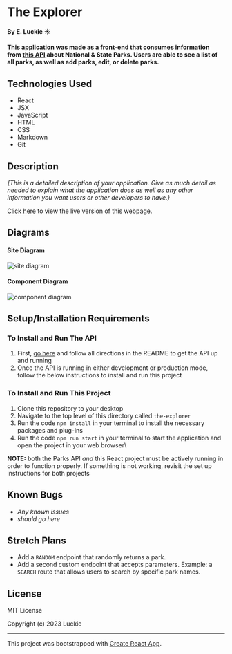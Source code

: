 # The Explorer

#### By E. Luckie ☀️

#### This application was made as a front-end that consumes information from [this API](https://github.com/eluckie/ParksApi.Solution.git) about National & State Parks. Users are able to see a list of all parks, as well as add parks, edit, or delete parks. 

## Technologies Used

* React
* JSX
* JavaScript
* HTML
* CSS
* Markdown
* Git

## Description

_{This is a detailed description of your application. Give as much detail as needed to explain what the application does as well as any other information you want users or other developers to have.}_

[Click here](https://eluckie.github.io/the-explorer/) to view the live version of this webpage.

## Diagrams

#### Site Diagram
![site diagram]()

#### Component Diagram
![component diagram]()

## Setup/Installation Requirements

### To Install and Run The API
1. First, [go here](https://github.com/eluckie/ParksApi.Solution.git) and follow all directions in the README to get the API up and running
2. Once the API is running in either development or production mode, follow the below instructions to install and run this project

### To Install and Run This Project

1. Clone this repository to your desktop
2. Navigate to the top level of this directory called ``the-explorer``
3. Run the code ``npm install`` in your terminal to install the necessary packages and plug-ins
4. Run the code ``npm run start`` in your terminal to start the application and open the project in your web browser\

**NOTE:** both the Parks API _and_ this React project must be actively running in order to function properly. If something is not working, revisit the set up instructions for both projects

## Known Bugs

* _Any known issues_
* _should go here_

## Stretch Plans

* Add a ``RANDOM`` endpoint that randomly returns a park.
* Add a second custom endpoint that accepts parameters. Example: a ``SEARCH`` route that allows users to search by specific park names.

## License

MIT License

Copyright (c) 2023 Luckie

__________

This project was bootstrapped with [Create React App](https://github.com/facebook/create-react-app).